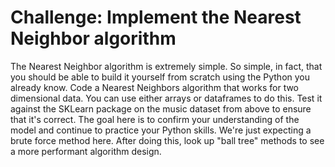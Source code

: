 # Challenge: Implement the Nearest Neighbor algorithm

The Nearest Neighbor algorithm is extremely simple. So simple, in fact, that you should be able to build it yourself from scratch using the Python you already know. Code a Nearest Neighbors algorithm that works for two dimensional data. You can use either arrays or dataframes to do this. Test it against the SKLearn package on the music dataset from above to ensure that it's correct. The goal here is to confirm your understanding of the model and continue to practice your Python skills. We're just expecting a brute force method here. After doing this, look up "ball tree" methods to see a more performant algorithm design.
